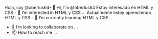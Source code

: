Hola, soy @oberlus64- 👋 Hi, I’m @oberlus64
Estoy interesado en HTML y CSS - 👀 I’m interested in HTML y CSS ...
Actualmente estoy aprendiendo HTML y CSS - 🌱 I’m currently learning HTML y CSS ...
- 💞️ I’m looking to collaborate on ...
- 📫 How to reach me ...

<!---
oberlus64/oberlus64 is a ✨ special ✨ repository because its `README.md` (this file) appears on your GitHub profile.
You can click the Preview link to take a look at your changes.
--->
